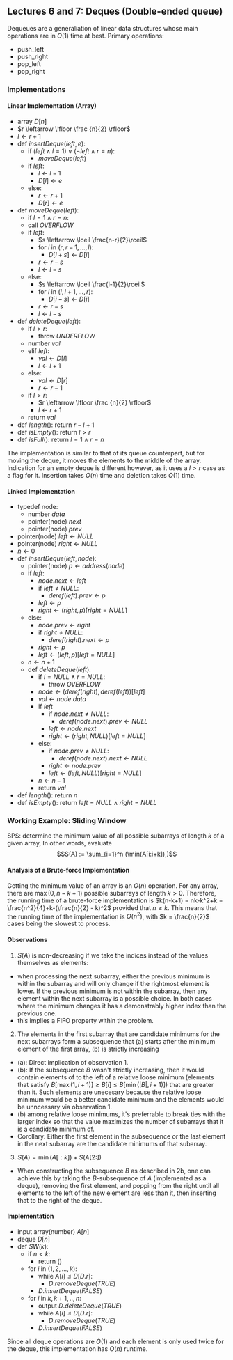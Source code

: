 ## Lectures 6 and 7: Deques (Double-ended queue)

Dequeues are a generaliation of linear data structures whose main operations are in $O(1)$ time at best. 
Primary operations:
- push_left
- push_right
- pop_left
- pop_right

### Implementations
#### Linear Implementation (Array)
- array $D[n]$
- $r \leftarrow \lfloor \frac {n}{2} \rfloor$
- $l \leftarrow r+1$
- def $insertDeque(left, e)$:
	- if $(left \wedge l=1) \vee (\neg left \wedge r=n)$:
		- $moveDeque(left)$
	- if $left$:
		- $l \leftarrow l-1$
		- $D[l] \leftarrow e$ 
	- else:	
		- $r \leftarrow r+1$
		- $D[r] \leftarrow e$
- def $moveDeque(left)$:
	- if $l=1 \wedge r=n$:
	- call $OVERFLOW$
	- if $left$:
		- $s \leftarrow \lceil \frac{n-r}{2}\rceil$
		- for $i$ in $(r, r-1, ..., l)$:
			- $D[i+s] \leftarrow D[i]$
		- $r \leftarrow r-s$
		- $l \leftarrow l-s$
	- else:
		- $s \leftarrow \lceil \frac{l-1}{2}\rceil$
		- for $i$ in $(l, l+1, ..., r)$:
			- $D[i-s] \leftarrow D[i]$
		- $r \leftarrow r-s$
		- $l \leftarrow l-s$
- def $deleteDeque(left)$:
	- if $l >  r$:
		- throw $UNDERFLOW$
	- number $val$
	- elif $left$:
		- $val \leftarrow D[l]$
		- $l \leftarrow l+1$
	- else:
		- $val \leftarrow D[r]$
		- $r \leftarrow r-1$
	- if $l > r$:
		- $r \leftarrow \lfloor \frac {n}{2} \rfloor$
		- $l \leftarrow r+1$
	- return $val$
- def $length()$: return $r - l + 1$
- def $isEmpty()$: return $l > r$
- def $isFull()$: return $l = 1 \wedge r =  n$

The implementation is similar to that of its queue counterpart, but for moving the deque, it moves the elements to the middle of the array. Indication for an empty deque is different however, as it uses a $l > r$ case as a flag for it. Insertion takes $O(n)$ time and deletion takes $O(1)$ time.

#### Linked Implementation 
- typedef node:
	- number $data$
	- pointer(node) $next$
	- pointer(node) $prev$
- pointer(node) $left \leftarrow NULL$
- pointer(node) $right \leftarrow NULL$
- $n \leftarrow 0$
- def $insertDeque(left, node)$:
	- pointer(node) $p \leftarrow address(node)$
	- if $left$:
		- $node.next \leftarrow left$
		- if $left \ne NULL$:
			- $deref(left).prev \leftarrow p$
		- $left\leftarrow p$
		- $right \leftarrow (right, p)[right = NULL]$
	- else:
		- $node.prev \leftarrow right$
		- if $right \ne NULL$:
			- $deref(right).next \leftarrow p$
		- $right \leftarrow p$
		- $left \leftarrow (left, p)[left = NULL]$
	- $n \leftarrow n + 1$
	- def $deleteDeque(left)$:
		- if $l = NULL \wedge r= NULL$:
			- throw $OVERFLOW$
		- $node \leftarrow (deref(right), deref(left))[left]$
		- $val \leftarrow node.data$
		- if $left$
			- if $node.next \ne NULL$:
				- $deref(node.next).prev \leftarrow NULL$
			- $left \leftarrow node.next$
			- $right \leftarrow (right, NULL)[left = NULL]$
		- else:
			- if $node.prev \ne NULL$:
				- $deref(node.next).next \leftarrow NULL$
			- $right \leftarrow node.prev$
			- $left \leftarrow (left, NULL)[right = NULL]$
		- $n \leftarrow n-1$
		- return $val$
- def $length()$: return $n$
- def $isEmpty()$: return $left = NULL \wedge right = NULL$

### Working Example: Sliding Window
SPS: determine the minimum value of all possible subarrays of length $k$ of a given array, In other words, evaluate
$$S(A) := \sum_{i=1}^n (\min(A[i:i+k]),)$$
#### Analysis of a Brute-force Implementation
Getting the minimum value of an array is an $O(n)$ operation. For any array, there are $\max(0,n-k+1)$ possible subarrays of length $k>0$. Therefore, the running time of a brute-force implementation is $k(n-k+1) = nk-k^2+k = \frac{n^2}{4}+k-(\frac{n}{2} - k)^2$ provided that $n \ge k$. This means that the running time of the implementation is $O(n^2)$, with $k = \frac{n}{2}$ cases being the slowest to process.
#### Observations
 1. $S(A)$ is non-decreasing if we take the indices instead of the values themselves as elements: 
 - when processing the next subarray, either the previous minimum is within the subarray and will only change if the rightmost element is lower. If the previous minimum is not within the subarray, then any element within the next subarray is a possible choice. In both cases where the minimum changes it has a demonstrably higher index than the previous one.
 - this implies a FIFO property within the problem.
2. The elements in the first subarray that are candidate minimums for the next subarrays form a subsequence that (a) starts after the minimum element of the first array, (b) is strictly increasing
- (a): Direct implication of observation 1.
- (b): If the subsequence $B$ wasn't strictly increasing, then it would contain elements of to the left of a relative loose minimum (elements that satisfy $B[\max(1, i+1)] \ge B[i] \le B[\min(|B|,i+1)]$) that are greater than it. Such elements are unecesary because the relative loose minimum would be a better candidate minimum and the elements would be unncessary via observation 1.
- (b) among relative loose minimums, it's preferrable to break ties with the larger index so that the value maximizes the number of subarrays that it is a candidate minimum of.
- Corollary: Either the first element in the subsequence or the last element in the next subarray are the candidate minimums of that subarray.
3. $S(A) = \min(A[:k]) + S(A[2:])$
- When constructing the subsequence $B$ as described in 2b, one can achieve this by taking the $B$-subsequence of $A$ (implemented as a deque), removing the first element, and popping from the right until all elements to the left of the new element are less than it, then inserting that to the right of the deque.
#### Implementation
- input array(number) $A[n]$
- deque $D[n]$
- def $SW(k)$:
	- if $n < k$:
		- return $()$
	- for $i$ in $(1, 2, ..., k)$:
		- while $A[i] \le D[D.r]$:
			- $D.removeDeque(TRUE)$
		- $D.insertDeque(FALSE)$
	- for $i$ in $k, k+1, .., n$:
		- output $D.deleteDeque(TRUE)$
		- while $A[i] \le D[D.r]$:
			- $D.removeDeque(TRUE)$
		- $D.insertDeque(FALSE)$

Since all deque operations are $O(1)$ and each element is only used twice for the deque, this implementation has $O(n)$ runtime.

